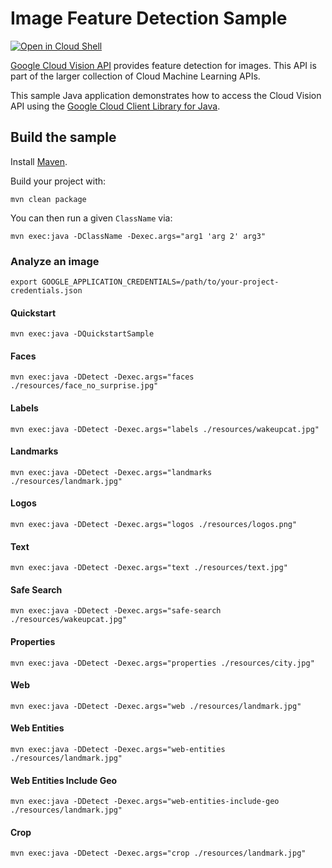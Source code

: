 # Image Feature Detection Sample

<a href="https://console.cloud.google.com/cloudshell/open?git_repo=https://github.com/GoogleCloudPlatform/java-docs-samples&page=editor&open_in_editor=vision/cloud-client/README.md">
<img alt="Open in Cloud Shell" src ="http://gstatic.com/cloudssh/images/open-btn.png"></a>

[Google Cloud Vision API][vision] provides feature detection for images.
This API is part of the larger collection of Cloud Machine Learning APIs.

This sample Java application demonstrates how to access the Cloud Vision API
using the [Google Cloud Client Library for Java][google-cloud-java].

[vision]: https://cloud.google.com/vision/docs/
[google-cloud-java]: https://github.com/GoogleCloudPlatform/google-cloud-java

## Build the sample

Install [Maven](http://maven.apache.org/).

Build your project with:

```
mvn clean package
```

You can then run a given `ClassName` via:

```
mvn exec:java -DClassName -Dexec.args="arg1 'arg 2' arg3"
```

### Analyze an image

```
export GOOGLE_APPLICATION_CREDENTIALS=/path/to/your-project-credentials.json
```

#### Quickstart
```
mvn exec:java -DQuickstartSample
```

#### Faces
```
mvn exec:java -DDetect -Dexec.args="faces ./resources/face_no_surprise.jpg"
```

#### Labels
```
mvn exec:java -DDetect -Dexec.args="labels ./resources/wakeupcat.jpg"
```

#### Landmarks
```
mvn exec:java -DDetect -Dexec.args="landmarks ./resources/landmark.jpg"
```

#### Logos
```
mvn exec:java -DDetect -Dexec.args="logos ./resources/logos.png"
```

#### Text
```
mvn exec:java -DDetect -Dexec.args="text ./resources/text.jpg"
```

#### Safe Search
```
mvn exec:java -DDetect -Dexec.args="safe-search ./resources/wakeupcat.jpg"
```

#### Properties
```
mvn exec:java -DDetect -Dexec.args="properties ./resources/city.jpg"
```

#### Web
```
mvn exec:java -DDetect -Dexec.args="web ./resources/landmark.jpg"
```

#### Web Entities
```
mvn exec:java -DDetect -Dexec.args="web-entities ./resources/landmark.jpg"
```

#### Web Entities Include Geo
```
mvn exec:java -DDetect -Dexec.args="web-entities-include-geo ./resources/landmark.jpg"
```

#### Crop
```
mvn exec:java -DDetect -Dexec.args="crop ./resources/landmark.jpg"
```
